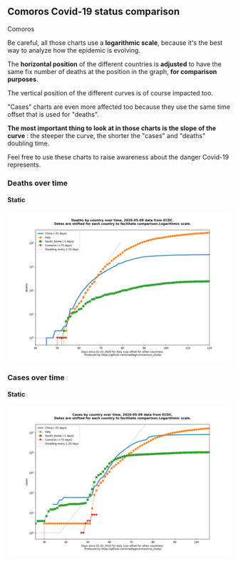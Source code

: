 ## Comoros Covid-19 status comparison 

Comoros



Be careful, all those charts use a **logarithmic scale**, because it's the best way to analyze how the epidemic is evolving.
 
The **horizontal position** of the different countries is **adjusted** to have the same fix number of deaths at the position in the graph, **for comparison purposes**.

The vertical position of the different curves is of course impacted too.

"Cases" charts are even more affected too because they use the same time offset that is used for "deaths".

**The most important thing to look at in those charts is the slope of the curve** : the steeper the curve, the shorter the "cases" and "deaths" doubling time.

Feel free to use these charts to raise awareness about the danger Covid-19 represents. 


 
### Deaths over time
 
#### Static
![Comoros covid-19 deaths static chart](https://raw.githubusercontent.com/madlag/coronavirus_study/master/notebooks/graphs/2020-05-09/countries/Comoros/2020-05-09_Comoros_deaths.png "Comoros covid-19 deaths static chart")   

 
### Cases over time
 
#### Static
![Comoros covid-19 cases static chart](https://raw.githubusercontent.com/madlag/coronavirus_study/master/notebooks/graphs/2020-05-09/countries/Comoros/2020-05-09_Comoros_cases.png "Comoros covid-19 cases static chart")   


